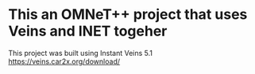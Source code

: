 # This an OMNeT++ project that uses Veins and INET togeher

This project was built using Instant Veins 5.1
https://veins.car2x.org/download/

